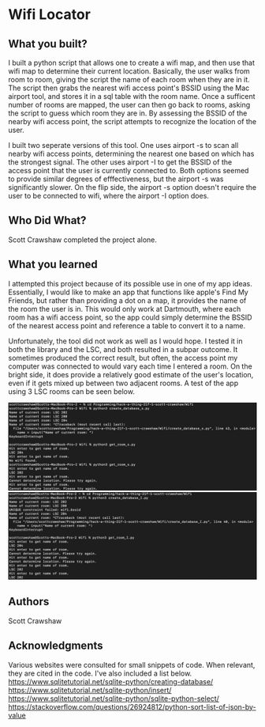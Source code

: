 # Wifi Locator

## What you built? 

I built a python script that allows one to create a wifi map, and then use that wifi map to determine their current location. Basically, the user walks from room to room, giving the script the name of each room when they are in it. The script then grabs the nearest wifi access point's BSSID using the Mac airport tool, and stores it in a sql table with the room name. Once a sufficent number of rooms are mapped, the user can then go back to rooms, asking the script to guess which room they are in. By assessing the BSSID of the nearby wifi access point, the script attempts to recognize the location of the user.  
  
I built two seperate versions of this tool. One uses airport -s to scan all nearby wifi access points, determining the nearest one based on which has the strongest signal. The other uses airport -I to get the BSSID of the access point that the user is currently connected to. Both options seemed to provide similar degrees of efffectiveness, but the airport -s was significantly slower. On the flip side, the airport -s option doesn't require the user to be connected to wifi, where the airport -I option does.

## Who Did What?

Scott Crawshaw completed the project alone.

## What you learned

I attempted this project because of its possible use in one of my app ideas. Essentially, I would like to make an app that functions like apple's Find My Friends, but rather than providing a dot on a map, it provides the name of the room the user is in. This would only work at Dartmouth, where each room has a wifi access point, so the app could simply determine the BSSID of the nearest access point and reference a table to convert it to a name.  
  
Unfortunately, the tool did not work as well as I would hope. I tested it in both the library and the LSC, and both resulted in a subpar outcome. It sometimes produced the correct result, but often, the access point my computer was connected to would vary each time I entered a room. On the bright side, it does provide a relatively good estimate of the user's location, even if it gets mixed up between two adjacent rooms. A test of the app using 3 LSC rooms can be seen below.

![Wifi Scan Example](https://github.com/dartmouth-cs98/hack-a-thing-21f-1-scott-crawshaw/blob/main/Wifi/scan%20wifi/wifi_scan_test.png?raw=true "Wifi Scanning Example")  
![Connected Wifi Example](https://github.com/dartmouth-cs98/hack-a-thing-21f-1-scott-crawshaw/blob/main/Wifi/connected%20wifi/connected_wifi_test.png?raw=true "Connected Wifi Example")

## Authors

Scott Crawshaw

## Acknowledgments

Various websites were consulted for small snippets of code. When relevant, they are cited in the code. I've also included a list below.  
https://www.sqlitetutorial.net/sqlite-python/creating-database/  
https://www.sqlitetutorial.net/sqlite-python/insert/  
https://www.sqlitetutorial.net/sqlite-python/sqlite-python-select/  
https://stackoverflow.com/questions/26924812/python-sort-list-of-json-by-value
